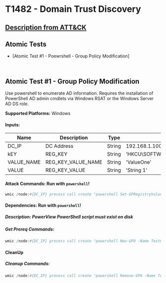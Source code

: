 # T1482 - Domain Trust Discovery
## [Description from ATT&CK](https://attack.mitre.org/techniques/T1482)
<blockquote></blockquote>

## Atomic Tests

- [Atomic Test #1 - Poewrshell - Group Policy Modification]


<br/>

## Atomic Test #1 - Group Policy Modification
Use powershell to enumerate AD information.
Requires the installation of PowerShell AD admin cmdlets via Windows RSAT or the Windows Server AD DS role.

**Supported Platforms:** Windows


#### Inputs:
| Name     | Description            | Type   | Default Value |
| -------- | ---------------------- | ------ | ------------- |
| DC_IP    | DC Address             | String | 192.168.1.100 |
| kEY      | REG_KEY                | String | 'HKCU\SOFTWARE\Microsoft\Windows\CurrentVersion\Run' |
| VALUE_NAME    | REG_KEY_VALUE_NAME             | String | 'ValueOne' |
| VALUE    | REG_KEY_VALUE             | String | 'String 1' |
#### Attack Commands: Run with `powershell`! 


```powershell
wmic /node:#{DC_IP} process call create "powershell Set-GPRegistryValue -Name TestGPO -key #{KEY} -ValueName #{VALUE_NAME} -Type String -Value #{VALUE}"
```

#### Dependencies:  Run with `powershell`!
##### Description: PowerView PowerShell script must exist on disk
##### Get Prereq Commands:
```powershell
wmic /node:#{DC_IP} process call create "powershell New-GPO -Name TestGPO"
```
#### CleanUp
##### Cleanup Commands:
```powershell
wmic /node:#{DC_IP} process call create "powershell Remove-GPO -Name TestGPO"
```



<br/>
